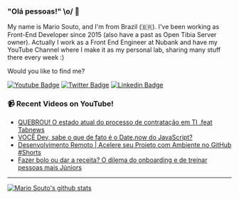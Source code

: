 ### "Olá pessoas!" \o/ 👋

My name is Mario Souto, and I'm from Brazil (🇧🇷). I've been working as Front-End Developer since 2015 (also have a past as Open Tibia Server owner). Actually I work as a Front End Engineer at Nubank and have my YouTube Channel where I make it as my personal lab, sharing many stuff there every week :)

Would you like to find me?

[![Youtube Badge](https://img.shields.io/badge/-Youtube-FF0000?style=flat-square&labelColor=FF0000&logo=youtube&logoColor=white&link=https://youtube.com/c/DevSoutinho)](https://youtube.com/c/DevSoutinho)
[![Twitter Badge](https://img.shields.io/badge/-Twitter-1ca0f1?style=flat-square&labelColor=1ca0f1&logo=twitter&logoColor=white&link=https://twitter.com/omariosouto)](https://twitter.com/omariosouto)
[![Linkedin Badge](https://img.shields.io/badge/-LinkedIn-blue?style=flat-square&logo=Linkedin&logoColor=white&link=https://www.linkedin.com/in/omariosouto)](https://www.linkedin.com/in/omariosouto)

### 📹 Recent Videos on YouTube!

<!-- YOUTUBE:START -->
- [QUEBROU! O estado atual do processo de contratação em TI .feat Tabnews](https://www.youtube.com/watch?v=y-uceSP5kBA)
- [VOCÊ Dev, sabe o que de fato é o Date.now do JavaScript?](https://www.youtube.com/watch?v=Rn2TA02_5tU)
- [Desenvolvimento Remoto | Acelere seu Projeto com Ambiente no GitHub #Shorts](https://www.youtube.com/watch?v=m9UKv0sZ3qg)
- [Fazer bolo ou dar a receita? O dilema do onboarding e de treinar pessoas mais Júniors](https://www.youtube.com/watch?v=P_gGkJwhOJs)
<!-- YOUTUBE:END -->

____


[![Mario Souto's github stats](https://github-readme-stats.vercel.app/api?username=omariosouto&theme=dark&show_icons=true&count_private=true)](https://github.com/omariosouto)
